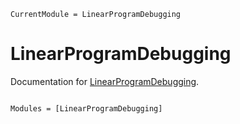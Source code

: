 ```@meta
CurrentModule = LinearProgramDebugging
```

# LinearProgramDebugging

Documentation for [LinearProgramDebugging](https://github.com/chriselrod/LinearProgramDebugging.jl).

```@index
```

```@autodocs
Modules = [LinearProgramDebugging]
```
